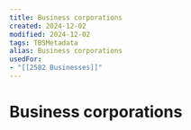 ```yaml
---
title: Business corporations
created: 2024-12-02
modified: 2024-12-02
tags: TBSMetadata
alias: Business corporations
usedFor:
- "[[2582 Businesses]]"
---
```

# Business corporations
